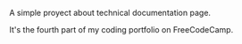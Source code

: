 A simple proyect about technical documentation page.

It's the fourth part of my coding portfolio on FreeCodeCamp.

